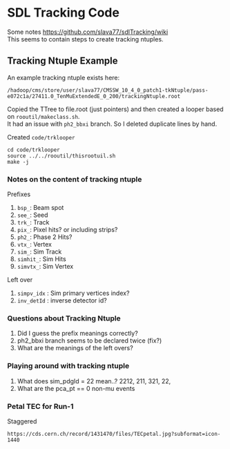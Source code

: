 # SDL Tracking Code

Some notes https://github.com/slava77/sdlTracking/wiki  
This seems to contain steps to create tracking ntuples.  

## Tracking Ntuple Example

An example tracking ntuple exists here:  

    /hadoop/cms/store/user/slava77/CMSSW_10_4_0_patch1-tkNtuple/pass-e072c1a/27411.0_TenMuExtendedE_0_200/trackingNtuple.root

Copied the TTree to file.root (just pointers) and then created a looper based on ```rooutil/makeclass.sh```.  
It had an issue with ```ph2_bbxi``` branch. So I deleted duplicate lines by hand.  

Created ```code/trklooper```

    cd code/trklooper
    source ../../rooutil/thisrootuil.sh
    make -j

### Notes on the content of tracking ntuple

Prefixes

1. ```bsp_```: Beam spot
1. ```see_```: Seed
1. ```trk_```: Track
1. ```pix_```: Pixel hits? or including strips?
1. ```ph2_```: Phase 2 Hits?
1. ```vtx_```: Vertex
1. ```sim_```: Sim Track
1. ```simhit_```: Sim Hits
1. ```simvtx_```: Sim Vertex

Left over
1. ```simpv_idx``` : Sim primary vertices index?
1. ```inv_detId``` : inverse detector id?


### Questions about Tracking Ntuple

1. Did I guess the prefix meanings correctly?
2. ph2_bbxi branch seems to be declared twice (fix?)
3. What are the meanings of the left overs?

### Playing around with tracking ntuple

1. What does sim_pdgId = 22 mean..?
   2212, 211, 321, 22, 
1. What are the pca_pt == 0 non-mu events

### Petal TEC for Run-1

Staggered

    https://cds.cern.ch/record/1431470/files/TECpetal.jpg?subformat=icon-1440
